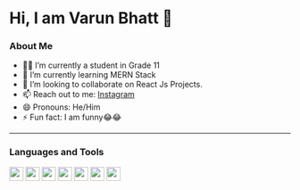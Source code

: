 # Hi, I am Varun Bhatt 👋

### About Me

- 👨‍🎓 I’m currently a student in Grade 11
- 🌱 I’m currently learning MERN Stack
- 👯 I’m looking to collaborate on React Js Projects.
- 📫 Reach out to me: [Instagram](https://www.instagram.com/_vb_.17/)
- 😄 Pronouns: He/Him
- ⚡ Fun fact: I am funny😂😂

<hr>

### Languages and Tools

<code><img height="25" src="https://cdn.discordapp.com/attachments/754589249289977977/808793940736212992/python.png"></code>
<code><img height="25" src="https://upload.wikimedia.org/wikipedia/commons/thumb/9/99/Unofficial_JavaScript_logo_2.svg/480px-Unofficial_JavaScript_logo_2.svg.png"></code>
<code><img height="25" src="https://cdn.iconscout.com/icon/free/png-512/react-1-282599.png"></code>
<code><img height="25" src="https://cms-assets.tutsplus.com/uploads/users/1795/posts/30350/preview_image/ReduxLogo.jpg"></code>
<code><img height="25" src="https://cdn4.iconfinder.com/data/icons/google-i-o-2016/512/google_firebase-2-512.png"></code>
<code><img height="25" src="https://cdn.discordapp.com/attachments/754589249289977977/808798854626541618/git.png"></code>
<code><img height="25" src="https://cdn.discordapp.com/attachments/754589249289977977/808799193258655776/github.png"></code>


<!-- <hr>
### My Stats
![My Stats](https://github-readme-stats.vercel.app/api?username=VB-17&show_icons=true&hide_border=true&theme=radical) -->

